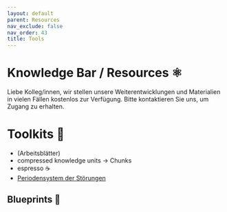 ```yaml
---
layout: default
parent: Resources
nav_exclude: false
nav_order: 43
title: Tools
---
```

# Knowledge Bar / Resources ⚛️

Liebe Kolleg/innen,
wir stellen unsere Weiterentwicklungen und Materialien in vielen Fällen kostenlos zur Verfügung.
Bitte kontaktieren Sie uns, um Zugang zu erhalten.


# Toolkits 🔖 

- (Arbeitsblätter)
- compressed knowledge units → Chunks
- espresso ☕️
- [Periodensystem der Störungen](/tools/pds)

## Blueprints 📑
